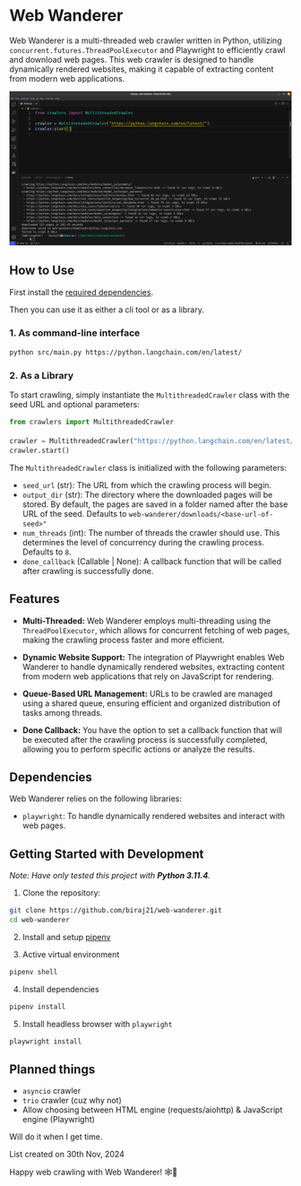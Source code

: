 # Web Wanderer

Web Wanderer is a multi-threaded web crawler written in Python, utilizing `concurrent.futures.ThreadPoolExecutor` and Playwright to efficiently crawl and download web pages. This web crawler is designed to handle dynamically rendered websites, making it capable of extracting content from modern web applications.

![Screenshot](images/ss.png)

## How to Use

First install the [required dependencies](#dependencies).

Then you can use it as either a cli tool or as a library.

### 1. As command-line interface

```bash
python src/main.py https://python.langchain.com/en/latest/
```

### 2. As a Library

To start crawling, simply instantiate the `MultithreadedCrawler` class with the seed URL and optional parameters:

```python
from crawlers import MultithreadedCrawler

crawler = MultithreadedCrawler("https://python.langchain.com/en/latest/")
crawler.start()
```

The `MultithreadedCrawler` class is initialized with the following parameters:

- `seed_url` (str): The URL from which the crawling process will begin.
- `output_dir` (str): The directory where the downloaded pages will be stored. By default, the pages are saved in a folder named after the base URL of the seed. Defaults to `web-wanderer/downloads/<base-url-of-seed>"`
- `num_threads` (int): The number of threads the crawler should use. This determines the level of concurrency during the crawling process. Defaults to `8`.
- `done_callback` (Callable | None): A callback function that will be called after crawling is successfully done.

## Features

- **Multi-Threaded:** Web Wanderer employs multi-threading using the `ThreadPoolExecutor`, which allows for concurrent fetching of web pages, making the crawling process faster and more efficient.

- **Dynamic Website Support:** The integration of Playwright enables Web Wanderer to handle dynamically rendered websites, extracting content from modern web applications that rely on JavaScript for rendering.

- **Queue-Based URL Management:** URLs to be crawled are managed using a shared queue, ensuring efficient and organized distribution of tasks among threads.

- **Done Callback:** You have the option to set a callback function that will be executed after the crawling process is successfully completed, allowing you to perform specific actions or analyze the results.

## Dependencies

Web Wanderer relies on the following libraries:

- `playwright`: To handle dynamically rendered websites and interact with web pages.

## Getting Started with Development

_Note: Have only tested this project with **Python 3.11.4**._

1. Clone the repository:

```bash
git clone https://github.com/biraj21/web-wanderer.git
cd web-wanderer
```

2. Install and setup [pipenv](https://pypi.org/project/pipenv/)

3. Active virtual environment

```bash
pipenv shell
```

4. Install dependencies

```bash
pipenv install
```

5. Install headless browser with `playwright`

```bash
playwright install
```

## Planned things

- `asyncio` crawler
- `trio` crawler (cuz why not)
- Allow choosing between HTML engine (requests/aiohttp) & JavaScript engine (Playwright)

Will do it when I get time.

List created on 30th Nov, 2024

Happy web crawling with Web Wanderer! 🕸️🚀
